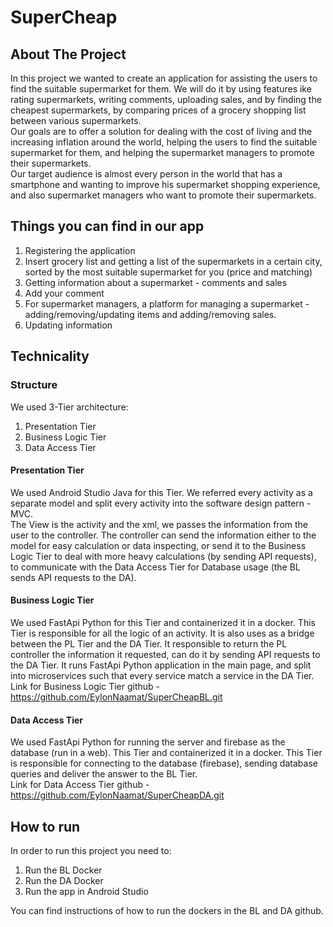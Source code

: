 # SuperCheap

## About The Project
In this project we wanted to create an application for assisting the users to find the suitable supermarket for them. 
We will do it by using features ike rating supermarkets, writing comments, uploading sales, and by finding the cheapest supermarkets, 
by comparing prices of a grocery shopping list between various supermarkets. </br>
Our goals are to offer a solution for dealing with the cost of living and the increasing inflation around the world, helping the users
to find the suitable supermarket for them, and helping the supermarket managers to promote their supermarkets.</br>
Our target audience is almost every person in the world that has a smartphone and wanting to improve his supermarket shopping experience,
and also supermarket managers who want to promote their supermarkets.</br>

## Things you can find in our app
1. Registering the application
2. Insert grocery list and getting a list of the supermarkets in a certain city, sorted by the most suitable supermarket for you (price and matching)
3. Getting information about a supermarket - comments and sales
4. Add your comment
5. For supermarket managers, a platform for managing a supermarket - adding/removing/updating items and adding/removing sales.
6. Updating information </br>

## Technicality
### Structure
We used 3-Tier architecture:
1. Presentation Tier
2. Business Logic Tier
3. Data Access Tier

#### Presentation Tier
We used Android Studio Java for this Tier. We referred every activity as a separate model and split every activity
into the software design pattern - MVC. </br>
The View is the activity and the xml, we passes the information from the user to the controller. The controller can send the information
either to the model for easy calculation or data inspecting, or send it to the Business Logic Tier to deal with more heavy
calculations (by sending API requests), to communicate with the Data Access Tier for Database usage
(the BL sends API requests to the DA).

#### Business Logic Tier
We used FastApi Python for this Tier and containerized it in a docker. This Tier is responsible for all the logic of an activity.
It is also uses as a bridge between the PL Tier and the DA Tier.
It responsible to return the PL controller the information it requested, can do it by sending API requests to the DA Tier.
It runs FastApi Python application in the main page, and split into microservices such that every service match
a service in the DA Tier. </br>
Link for Business Logic Tier github - https://github.com/EylonNaamat/SuperCheapBL.git

#### Data Access Tier
We used FastApi Python for running the server and firebase as the database (run in a web). This Tier and containerized 
it in a docker. This Tier is responsible for connecting to the database (firebase), sending database queries and deliver the answer
to the BL Tier. </br>
Link for Data Access Tier github - https://github.com/EylonNaamat/SuperCheapDA.git


## How to run
In order to run this project you need to:
1. Run the BL Docker
2. Run the DA Docker
3. Run the app in Android Studio

You can find instructions of how to run the dockers in the BL and DA github.







